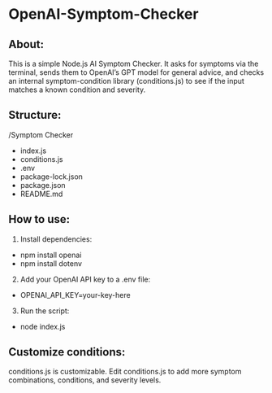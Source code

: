 # OpenAI-Symptom-Checker
About:
------------------------
This is a simple Node.js AI Symptom Checker. It asks for symptoms via the terminal, sends them to OpenAI’s GPT model for general advice, and checks an internal symptom-condition library (conditions.js) to see if the input matches a known condition and severity.


Structure:
------------------------
/Symptom Checker

- index.js           
- conditions.js      
- .env
- package-lock.json
- package.json
- README.md  


How to use:
-------------------------
1. Install dependencies:
- npm install openai 
- npm install dotenv
 
2. Add your OpenAI API key to a .env file:
- OPENAI_API_KEY=your-key-here

3. Run the script:
- node index.js

Customize conditions:
--------------------------
conditions.js is customizable. Edit conditions.js to add more symptom combinations, conditions, and severity levels.
